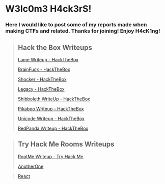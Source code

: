 #           W3lc0m3 H4ck3rS!
### Here I would like to post some of my reports made when making CTFs and related. Thanks for joining! Enjoy H4cK1ng!

> ## Hack the Box Writeups
>
> [Lame Writeup - HackTheBox](/HackTheBox/Lame.md)
> 
> [BrainFuck - HackTheBox](/HackTheBox/Brainfuck.md)
> 
> [Shocker - HackTheBox](/HackTheBox/Shocker.md)
> 
> [Legacy - HackTheBox](/HackTheBox/Legacy.md)
> 
> [Shibboleth WriteUp - HackTheBox](/HackTheBox/Shibboleth.md)
> 
> [Pikaboo Writeup - HackTheBox](/HackTheBox/Pikaboo.md)
>
> [Unicode Writeup - HackTheBox](/HackTheBox/Unicode.md)
> 
> [RedPanda Writeup - HackTheBox](/HackTheBox/RedPanda.md)

> ## Try Hack Me Rooms Writeups
> 
> [RootMe Writeup - Try Hack Me](/RootMe.md)
> 
> [AnotherOne](/Algo.md)
> 

> [React](/React.js)
